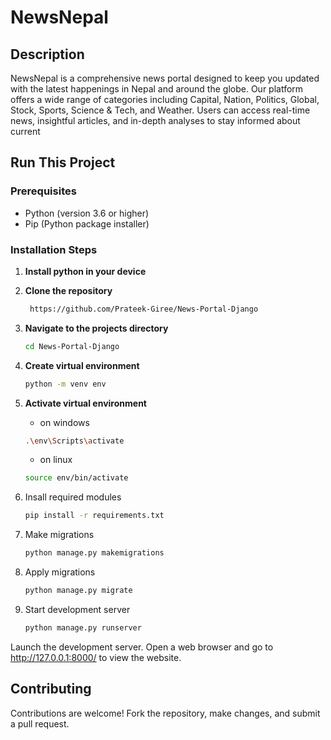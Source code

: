 # NewsNepal

## Description

NewsNepal is a comprehensive news portal designed to keep you updated with the latest happenings in Nepal and around the globe. Our platform offers a wide range of categories including Capital, Nation, Politics, Global, Stock, Sports, Science & Tech, and Weather. Users can access real-time news, insightful articles, and in-depth analyses to stay informed about current

## Run This Project

### Prerequisites

- Python (version 3.6 or higher)
- Pip (Python package installer)

### Installation Steps

1. **Install python in your device**
1. **Clone the repository**

   ```bash
    https://github.com/Prateek-Giree/News-Portal-Django
   ```

1. **Navigate to the projects directory**

   ```bash
   cd News-Portal-Django
   ```

1. **Create virtual environment**
   ```bash
   python -m venv env
   ```
1. **Activate virtual environment**
   - on windows
   ```bash
   .\env\Scripts\activate
   ```
   - on linux
   ```bash
   source env/bin/activate
   ```
1. Insall required modules
   ```bash
   pip install -r requirements.txt
   ```
1. Make migrations
   ```bash
   python manage.py makemigrations
   ```
1. Apply migrations
   ```bash
   python manage.py migrate
   ```
1. Start development server
   ```bash
   python manage.py runserver
   ```

Launch the development server. Open a web browser and go to http://127.0.0.1:8000/ to view the website.

## Contributing

Contributions are welcome! Fork the repository, make changes, and submit a pull request.